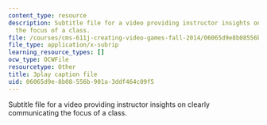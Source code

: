 ```yaml
---
content_type: resource
description: Subtitle file for a video providing instructor insights on clearly communicating
  the focus of a class.
file: /courses/cms-611j-creating-video-games-fall-2014/06065d9e8b08556b901a3ddf464c09f5_T0GdXZusbKI.vtt
file_type: application/x-subrip
learning_resource_types: []
ocw_type: OCWFile
resourcetype: Other
title: 3play caption file
uid: 06065d9e-8b08-556b-901a-3ddf464c09f5
---
```

Subtitle file for a video providing instructor insights on clearly communicating the focus of a class.

